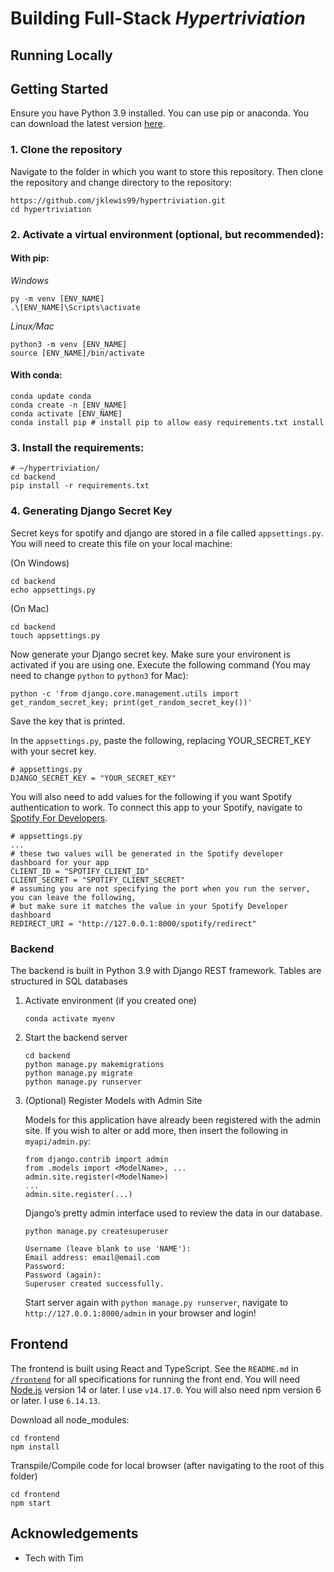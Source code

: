 # Building Full-Stack _Hypertriviation_

## Running Locally


## Getting Started
Ensure you have Python 3.9 installed. You can use pip or anaconda. You can download the latest version [here](https://www.python.org/downloads/).
### 1. Clone the repository
Navigate to the folder in which you want to store this repository. Then clone the repository and change directory to the repository:
```
https://github.com/jklewis99/hypertriviation.git
cd hypertriviation
```
### 2. Activate a virtual environment (optional, but recommended):
#### With pip:
_Windows_
```
py -m venv [ENV_NAME]
.\[ENV_NAME]\Scripts\activate
```

_Linux/Mac_
```
python3 -m venv [ENV_NAME]
source [ENV_NAME]/bin/activate
```

#### With conda:
```
conda update conda
conda create -n [ENV_NAME]
conda activate [ENV_NAME]
conda install pip # install pip to allow easy requirements.txt install
```
### 3. Install the requirements:

```
# ~/hypertriviation/
cd backend
pip install -r requirements.txt
```

### 4. Generating Django Secret Key
Secret keys for spotify and django are stored in a file called `appsettings.py`. You will need to create this file on your local machine:

(On Windows)
```
cd backend
echo appsettings.py
```

(On Mac)
```
cd backend
touch appsettings.py
```

Now generate your Django secret key. Make sure your environent is activated if you are using one.
Execute the following command (You may need to change `python` to `python3` for Mac):
```
python -c 'from django.core.management.utils import get_random_secret_key; print(get_random_secret_key())'
```
Save the key that is printed.

In the `appsettings.py`, paste the following, replacing YOUR_SECRET_KEY with your secret key.
```
# appsettings.py
DJANGO_SECRET_KEY = "YOUR_SECRET_KEY"
```

You will also need to add values for the following if you want Spotify authentication to work. To connect this app to your Spotify, navigate to [Spotify For Developers](https://developer.spotify.com/dashboard/).
```
# appsettings.py
...
# these two values will be generated in the Spotify developer dashboard for your app
CLIENT_ID = "SPOTIFY_CLIENT_ID" 
CLIENT_SECRET = "SPOTIFY_CLIENT_SECRET"
# assuming you are not specifying the port when you run the server, you can leave the following,
# but make sure it matches the value in your Spotify Developer dashboard
REDIRECT_URI = "http://127.0.0.1:8000/spotify/redirect"
```
### Backend

The backend is built in Python 3.9 with Django REST framework. Tables are structured in SQL databases

1. Activate environment (if you created one)

    ```
    conda activate myenv
    ```

2. Start the backend server

    ```
    cd backend
    python manage.py makemigrations
    python manage.py migrate
    python manage.py runserver
    ```

4. (Optional) Register Models with Admin Site

    Models for this application have already been registered with the admin site.
    If you wish to alter or add more, then insert the following in `myapi/admin.py`:

    ```
    from django.contrib import admin
    from .models import <ModelName>, ...
    admin.site.register(<ModelName>)
    ...
    admin.site.register(...)
    ```

    Django’s pretty admin interface used to review the data in our database.
    ```
    python manage.py createsuperuser

    Username (leave blank to use 'NAME'): 
    Email address: email@email.com
    Password: 
    Password (again): 
    Superuser created successfully.
    ```
    Start server again with `python manage.py runserver`, navigate to `http://127.0.0.1:8000/admin` in your browser and login!

## Frontend
The frontend is built using React and TypeScript.
See the `README.md` in [`/frontend`](/frontend/README.md) for all specifications for running the front end. You will need [Node.js](https://nodejs.org/en/) version 14 or later. I use `v14.17.0`. You will also need npm version 6 or later. I use `6.14.13`.

Download all node_modules:
```
cd frontend
npm install
```

Transpile/Compile code for local browser (after navigating to the root of this folder)
```
cd frontend
npm start
```

## Acknowledgements
- Tech with Tim
